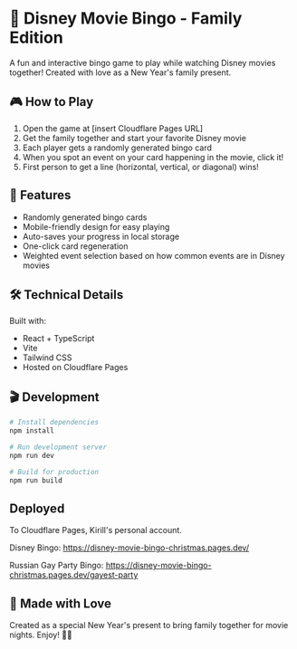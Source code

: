 # 🎄 Disney Movie Bingo - Family Edition

A fun and interactive bingo game to play while watching Disney movies together! Created with love as a New Year's family present.

## 🎮 How to Play

1. Open the game at [insert Cloudflare Pages URL]
2. Get the family together and start your favorite Disney movie
3. Each player gets a randomly generated bingo card
4. When you spot an event on your card happening in the movie, click it!
5. First person to get a line (horizontal, vertical, or diagonal) wins!

## 🎯 Features

- Randomly generated bingo cards
- Mobile-friendly design for easy playing
- Auto-saves your progress in local storage
- One-click card regeneration
- Weighted event selection based on how common events are in Disney movies

## 🛠 Technical Details

Built with:
- React + TypeScript
- Vite
- Tailwind CSS
- Hosted on Cloudflare Pages

## 🎬 Development

```bash
# Install dependencies
npm install

# Run development server
npm run dev

# Build for production
npm run build
```

## Deployed

To Cloudflare Pages, Kirill's personal account.

Disney Bingo:
https://disney-movie-bingo-christmas.pages.dev/

Russian Gay Party Bingo:
https://disney-movie-bingo-christmas.pages.dev/gayest-party

## 🎁 Made with Love

Created as a special New Year's present to bring family together for movie nights. Enjoy! 🍿✨

